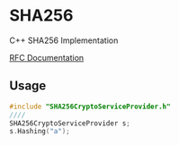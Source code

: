# SHA256
C++ SHA256 Implementation

[RFC Documentation](https://tools.ietf.org/html/rfc4634#page-11)


## Usage

```c++
#include "SHA256CryptoServiceProvider.h"
////
SHA256CryptoServiceProvider s;
s.Hashing("a");
```

